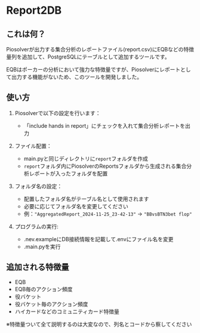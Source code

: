# Report2DB

## これは何？
Piosolverが出力する集合分析のレポートファイル(report.csv)にEQBなどの特徴量列を追加して、PostgreSQLにテーブルとして追加するツールです。

EQBはポーカーの分析において強力な特徴量ですが、Piosolverにレポートとして出力する機能がないため、このツールを開発しました。

## 使い方

1. Piosolverで以下の設定を行います：
   - 「include hands in report」にチェックを入れて集合分析レポートを出力

2. ファイル配置：
   - main.pyと同じディレクトリに`report`フォルダを作成
   - `report`フォルダ内にPiosolverのReportsフォルダから生成される集合分析レポートが入ったフォルダを配置

3. フォルダ名の設定：
   - 配置したフォルダ名がテーブル名として使用されます
   - 必要に応じてフォルダ名を変更してください
   - 例：`"AggregatedReport_2024-11-25_23-42-13"` → `"BBvsBTN3bet flop"`

4. プログラムの実行:
   - .nev.exampleにDB接続情報を記載して.envにファイル名を変更
   - .main.pyを実行

## 追加される特徴量

- EQB
- EQB毎のアクション頻度
- 役バケット
- 役バケット毎のアクション頻度
- ハイカードなどのコミュニティカード特徴量

※特徴量ついて全て説明するのは大変なので、列名とコードから察してください